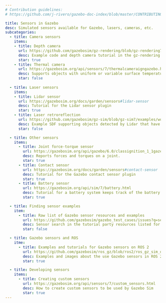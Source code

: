 ```yaml
---
# Contribution guidelines:
# https://github.com/j-rivero/gazebo-doc-index/blob/master/CONTRIBUTING.md

title: Sensors in Gazebo
desc: Simulated sensors available for Gazebo, lasers, cameras, etc.
subcategories:
  - title: Camera sensors
    items:
    - title: Depth camera
      url: https://github.com/gazebosim/gz-rendering/blob/gz-rendering7/tutorials/23_depth_camera_tutorial.md
      desc: Example code and depth camera tutorial in the gz-rendering repository
      star: true
    - title: Thermal camera
      url: https://gazebosim.org/api/sensors/7/thermalcameraigngazebo.html
      desc: Supports objects with uniform or variable surface temperatures
      star: false
      
  - title: Laser sensors
    items:
    - title: Lidar sensor
      url: https://gazebosim.org/docs/garden/sensors#lidar-sensor
      desc: Tutorial for the Lidar sensor plugin
      star: true
    - title: Laser retroreflection
      url: https://github.com/gazebosim/gz-sim/blob/gz-sim7/examples/worlds/gpu_lidar_retro_values_sensor.sdf
      desc: Example SDF supporting objects detected by Lidar that have custom retroreflection
      star: false

  - title: Other sensors
    items:
      - title: Joint force-torque sensor
        url: https://gazebosim.org/api/gazebo/6.0/classignition_1_1gazebo_1_1systems_1_1ForceTorque.html#details
        desc: Reports forces and torques on a joint.
        star: true
      - title: Contact sensor
        url: https://gazebosim.org/docs/garden/sensors#contact-sensor
        desc: Tutorial for the Gazebo contact sensor plugin
        star: true
      - title: Battery sensor
        url: https://gazebosim.org/api/sim/7/battery.html
        desc: Tutorial for a battery system keeps track of the battery charge on a robot model.
        star: true

  - title: Finding sensor examples
    item:
      - title: Raw list of Gazebo sensor resources and examples
        url: https://github.com/gazebosim/gazebo_test_cases/issues?q=sensor+label%3Abinary+label%3A%22Ubuntu+Jammy%22
        desc: Sensor search in the tutorial party resources listed for Gazebo community to be reviewed
        star: false

  - title: Gazebo sensors and ROS
    itme:
      - title: Examples and tutorials for Gazebo sensors on ROS 2
        url: https://github.com/gazebosim/ros_gz/blob/ros2/ros_gz_sim_demos/README.md
        desc: Examples and images about the use Gazebo sensors in ROS 2 with the ros_gz bridge
        star: true

  - title: Developing sensors
    items:
      - title: Creating custom sensors
        url: https://gazebosim.org/api/sensors/7/custom_sensors.html
        desc: How to create custom sensors to be used by Gazebo Sim
        star: true
---
```

